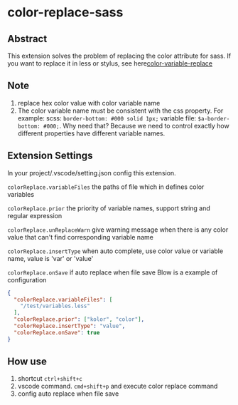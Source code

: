 # color-replace-sass
## Abstract
This extension solves the problem of replacing the color attribute for sass. If you want to replace it in less or stylus, see here[color-variable-replace](https://marketplace.visualstudio.com/items?itemName=color-variable-replace.color-variable-replace)
## Note
1. replace hex color value with color variable name
2. The color variable name must be consistent with the css property. For example: scss: `border-bottom: #000 solid 1px;` variable file: `$a-border-bottom: #000;`. Why need that? Because we need to control exactly how different properties have different variable names.

## Extension Settings
In your project/.vscode/setting.json config this extension.

`colorReplace.variableFiles` the paths of file which in defines color variables

`colorReplace.prior` the priority of variable names, support string and regular expression

`colorReplace.unReplaceWarn` give warning message when there is any color value that can't find corresponding variable name

`colorReplace.insertType` when auto complete, use color value or variable name, value is 'var' or 'value'

`colorReplace.onSave` if auto replace when file save
Blow is a example of configuration
```json
{
  "colorReplace.variableFiles": [
    "/test/variables.less"
  ],
  "colorReplace.prior": ["kolor", "color"],
  "colorReplace.insertType": "value",
  "colorReplace.onSave": true
}
```
## How use
1. shortcut `ctrl+shift+c`
2. vscode command. `cmd+shift+p` and execute color replace command
3. config auto replace when file save
